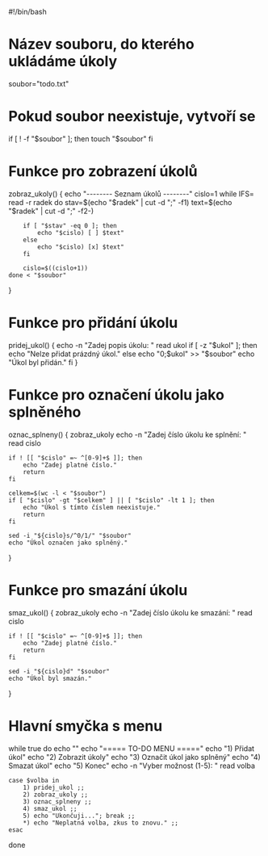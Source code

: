 #!/bin/bash

# Název souboru, do kterého ukládáme úkoly
soubor="todo.txt"

# Pokud soubor neexistuje, vytvoří se
if [ ! -f "$soubor" ]; then
    touch "$soubor"
fi

# Funkce pro zobrazení úkolů
zobraz_ukoly() {
    echo "-------- Seznam úkolů --------"
    cislo=1
    while IFS= read -r radek
    do
        stav=$(echo "$radek" | cut -d ";" -f1)
        text=$(echo "$radek" | cut -d ";" -f2-)

        if [ "$stav" -eq 0 ]; then
            echo "$cislo) [ ] $text"
        else
            echo "$cislo) [x] $text"
        fi

        cislo=$((cislo+1))
    done < "$soubor"
}

# Funkce pro přidání úkolu
pridej_ukol() {
    echo -n "Zadej popis úkolu: "
    read ukol
    if [ -z "$ukol" ]; then
        echo "Nelze přidat prázdný úkol."
    else
        echo "0;$ukol" >> "$soubor"
        echo "Úkol byl přidán."
    fi
}

# Funkce pro označení úkolu jako splněného
oznac_splneny() {
    zobraz_ukoly
    echo -n "Zadej číslo úkolu ke splnění: "
    read cislo

    if ! [[ "$cislo" =~ ^[0-9]+$ ]]; then
        echo "Zadej platné číslo."
        return
    fi

    celkem=$(wc -l < "$soubor")
    if [ "$cislo" -gt "$celkem" ] || [ "$cislo" -lt 1 ]; then
        echo "Úkol s tímto číslem neexistuje."
        return
    fi

    sed -i "${cislo}s/^0/1/" "$soubor"
    echo "Úkol označen jako splněný."
}

# Funkce pro smazání úkolu
smaz_ukol() {
    zobraz_ukoly
    echo -n "Zadej číslo úkolu ke smazání: "
    read cislo

    if ! [[ "$cislo" =~ ^[0-9]+$ ]]; then
        echo "Zadej platné číslo."
        return
    fi

    sed -i "${cislo}d" "$soubor"
    echo "Úkol byl smazán."
}

# Hlavní smyčka s menu
while true
do
    echo ""
    echo "===== TO-DO MENU ====="
    echo "1) Přidat úkol"
    echo "2) Zobrazit úkoly"
    echo "3) Označit úkol jako splněný"
    echo "4) Smazat úkol"
    echo "5) Konec"
    echo -n "Vyber možnost (1-5): "
    read volba

    case $volba in
        1) pridej_ukol ;;
        2) zobraz_ukoly ;;
        3) oznac_splneny ;;
        4) smaz_ukol ;;
        5) echo "Ukončuji..."; break ;;
        *) echo "Neplatná volba, zkus to znovu." ;;
    esac
done
